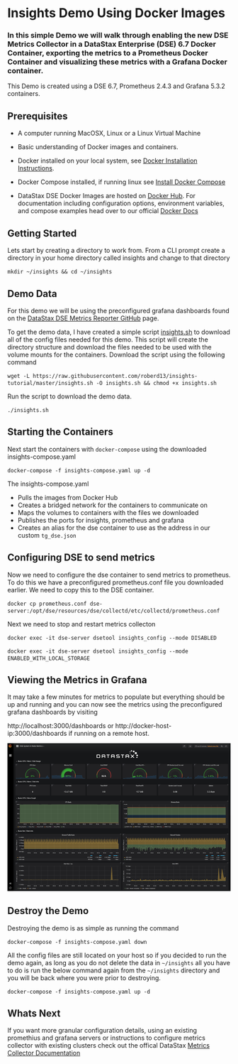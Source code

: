 # Insights Demo Using Docker Images

### In this simple Demo we will walk through enabling the new DSE Metrics Collector in a DataStax Enterprise (DSE) 6.7 Docker Container, exporting the metrics to a Prometheus Docker Container and visualizing these metrics with a Grafana Docker container.

This Demo is created using a DSE 6.7, Prometheus 2.4.3 and Grafana 5.3.2 containers.

## Prerequisites

* A computer running MacOSX, Linux or a Linux Virtual Machine

* Basic understanding of Docker images and containers. 

* Docker installed on your local system, see [Docker Installation Instructions](https://docs.docker.com/engine/installation/). 

* Docker Compose installed, if running linux see [Install Docker Compose](https://docs.docker.com/compose/install)

* DataStax DSE Docker Images are hosted on [Docker Hub](https://hub.docker.com/r/datastax/dse-server/). For documentation including configuration options, environment variables, and compose examples head over to our official [Docker Docs](https://docs.datastax.com/en/docker/doc/index.html?utm_campaign=Docker_Cus_2019&utm_medium=web&utm_source=docker&utm_term=&utm_content=Web_DocsDocker)

## Getting Started

Lets start by creating a directory to work from.  From a CLI prompt create a directory in your home directory called insights and change to that directory


```
mkdir ~/insights && cd ~/insights
```

## Demo Data

For this demo we will be using the preconfigured grafana dashboards found on the [DataStax DSE Metrics Reporter GitHub](https://github.com/datastax/dse-metric-reporter-dashboards) page.

To get the demo data, I have created a simple script [insights.sh](https://github.com/roberd13/insights-tutorial/blob/master/insights.sh) to download all of the config files needed for this demo. This script will create the directory structure and download the files needed to be used with the volume mounts for the containers. 
Download the script using the following command 

```
wget -L https://raw.githubusercontent.com/roberd13/insights-tutorial/master/insights.sh -O insights.sh && chmod +x insights.sh
```

Run the script to download the demo data.

```
./insights.sh
```

## Starting the Containers

Next start the containers with `docker-compose` using the downloaded insights-compose.yaml 

```
docker-compose -f insights-compose.yaml up -d 
```

The insights-compose.yaml 
* Pulls the images from Docker Hub
* Creates a bridged network for the containers to communicate on
* Maps the volumes to containers with the files we downloaded
* Publishes the ports for insights, prometheus and grafana
* Creates an alias for the dse container to use as the address in our custom `tg_dse.json` 

## Configuring DSE to send metrics

Now we need to configure the dse container to send metrics to prometheus. To do this we have a preconfigured prometheus.conf file you downloaded earlier.  We need to copy this to the DSE container.

```
docker cp prometheus.conf dse-server:/opt/dse/resources/dse/collectd/etc/collectd/prometheus.conf
```

Next we need to stop and restart metrics collecton

```
docker exec -it dse-server dsetool insights_config --mode DISABLED
```

```
docker exec -it dse-server dsetool insights_config --mode ENABLED_WITH_LOCAL_STORAGE
```

## Viewing the Metrics in Grafana

It may take a few minutes for metrics to populate but everything should be up and running and you can now see the metrics using the preconfigured grafana dashboards by visiting 

http://localhost:3000/dashboards or http://docker-host-ip:3000/dashboards if running on a remote host.

![](https://github.com/roberd13/insights-tutorial/blob/master/metrics.png)

## Destroy the Demo

Destroying the demo is as simple as running the command 

```
docker-compose -f insights-compose.yaml down
```

All the config files are still located on your host so if you decided to run the demo again, as long as you do not delete the data in `~/insights` all you have to do is run the below command again from the `~/insights` directory and you will be back where you were prior to destroying.

```
docker-compose -f insights-compose.yaml up -d 
```

## Whats Next

If you want more granular configuration details, using an existing promethius and grafana servers or instructions to configure metrics collector with existing clusters check out the offical DataStax [Metrics Collector Documentation](https://docs.datastax.com/en/dse/6.7/dse-dev/datastax_enterprise/tools/metricsCollector/mcIntroduction.html)
